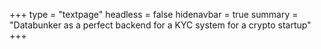 +++
type = "textpage"
headless = false
hidenavbar = true
summary = "Databunker as a perfect backend for a KYC system for a crypto startup"
+++
